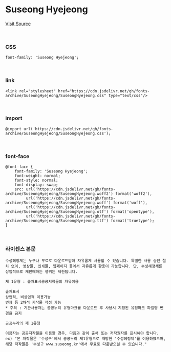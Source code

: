 # Suseong Hyejeong

[Visit Source](https://www.suseong.kr/index.do?menu_id=00041061)

&nbsp;

### CSS

```
font-family: 'Suseong Hyejeong';
```

&nbsp;

### link

```
<link rel="stylesheet" href="https://cdn.jsdelivr.net/gh/fonts-archive/SuseongHyejeong/SuseongHyejeong.css" type="text/css"/>
```

&nbsp;

### import

```
@import url('https://cdn.jsdelivr.net/gh/fonts-archive/SuseongHyejeong/SuseongHyejeong.css');
```

&nbsp;

### font-face

```
@font-face {
    font-family: 'Suseong Hyejeong';
    font-weight: normal;
    font-style: normal;
    font-display: swap;
    src: url('https://cdn.jsdelivr.net/gh/fonts-archive/SuseongHyejeong/SuseongHyejeong.woff2') format('woff2'),
         url('https://cdn.jsdelivr.net/gh/fonts-archive/SuseongHyejeong/SuseongHyejeong.woff') format('woff'),
         url('https://cdn.jsdelivr.net/gh/fonts-archive/SuseongHyejeong/SuseongHyejeong.otf') format('opentype'),
         url('https://cdn.jsdelivr.net/gh/fonts-archive/SuseongHyejeong/SuseongHyejeong.ttf') format('truetype');
}
```

&nbsp;

### 라이센스 본문

```
수성혜정체는 누구나 무료로 다운로드받아 자유롭게 사용할 수 있습니다. 특별한 사용 승인 절차 없이, 영상물, 인쇄물, 웹페이지 등에서 자유롭게 활용이 가능합니다. 단, 수성혜정체를 상업적으로 재판매하는 행위는 제한됩니다. 
 
제 1유형 : 출처표시공공저작물의 자유이용 
 
출처표시 
상업적, 비상업적 이용가능 
변형 등 2차적 저작물 작성 가능 
* 주의 : 기관사용자는 공공누리 유형마크를 다운로드 후 사용시 지정된 유형마크 파일명 변경을 금지 
 
공공누리의 제 1유형 
 
이용자는 공공저작물을 이용할 경우, 다음과 같이 출처 또는 저작권자를 표시해야 합니다. 
ex) "본 저작물은 '수성구'에서 공공누리 제1유형으로 개방한 '수성혜정체'를 이용하였으며, 해당 저작물은 '수성구 www.suseong.kr'에서 무료로 다운받으실 수 있습니다."
```
